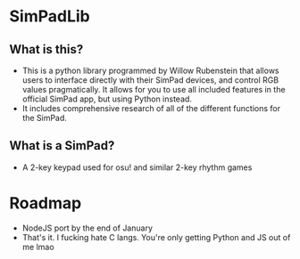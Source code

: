 # SimPadLib

## What is this?
- This is a python library programmed by Willow Rubenstein that allows users to interface directly with their SimPad devices, and control
RGB values pragmatically. It allows for you to use all included features in the official SimPad app, but using Python instead.
- It includes comprehensive research of all of the different functions for the SimPad.

## What is a SimPad?
- A 2-key keypad used for osu! and similar 2-key rhythm games

# Roadmap
- NodeJS port by the end of January
- That's it. I fucking hate C langs. You're only getting Python and JS out of me lmao
